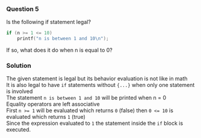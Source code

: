 ### Question 5

Is the following if statement legal?

```c
if (n >= 1 <= 10)
    printf("n is between 1 and 10\n");
```

If so, what does it do when n is equal to 0?

### Solution

The given statement is legal but its behavior evaluation is not like in math  
It is also legal to have `if` statements without `{...}` when only one statement is involved  
The statement `n is between 1 and 10` will be printed when n = 0  
Equality operators are left associative  
First `n >= 1` will be evaluated which returns `0` (false) then `0 <= 10` is evaluated which returns `1` (true)  
Since the expression evaluated to `1` the statement inside the `if` block is executed. 

